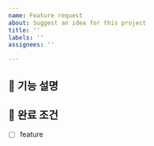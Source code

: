 ```yaml
---
name: Feature request
about: Suggest an idea for this project
title: ''
labels: ''
assignees: ''

---
```


## 📌 기능 설명


## 📑 완료 조건
- [ ] feature
